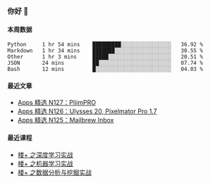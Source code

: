 ### 你好 👋

<!--
**huhuhang/huhuhang** is a ✨ _special_ ✨ repository because its `README.md` (this file) appears on your GitHub profile.

Here are some ideas to get you started:

- 🔭 I’m currently working on ...
- 🌱 I’m currently learning ...
- 👯 I’m looking to collaborate on ...
- 🤔 I’m looking for help with ...
- 💬 Ask me about ...
- 📫 How to reach me: ...
- 😄 Pronouns: ...
- ⚡ Fun fact: ...
-->

#### 本周数据

<!--START_SECTION:waka-->
```text
Python     1 hr 54 mins    █████████░░░░░░░░░░░░░░░░   36.92 % 
Markdown   1 hr 34 mins    ███████░░░░░░░░░░░░░░░░░░   30.55 % 
Other      1 hr 3 mins     █████░░░░░░░░░░░░░░░░░░░░   20.51 % 
JSON       24 mins         ██░░░░░░░░░░░░░░░░░░░░░░░   07.74 % 
Bash       12 mins         █░░░░░░░░░░░░░░░░░░░░░░░░   04.03 %
```
<!--END_SECTION:waka-->

#### 最近文章

<!-- BLOG:START -->
- [Apps 精选 N127：PliimPRO](http://huhuhang.com/post/product-hunt/product-hunt-n127)
- [Apps 精选 N126：Ulysses 20, Pixelmator Pro 1.7](http://huhuhang.com/post/product-hunt/product-hunt-n126)
- [Apps 精选 N125：Mailbrew Inbox](http://huhuhang.com/post/product-hunt/product-hunt-n125)
<!-- BLOG:END -->

#### 最近课程

<!-- SYL:START -->
- [楼+ 之深度学习实战](https://lanqiao.cn/courses/2617)
- [楼+ 之机器学习实战](https://lanqiao.cn/courses/2616)
- [楼+ 之数据分析与挖掘实战](https://lanqiao.cn/courses/2615)
<!-- SYL:END -->
